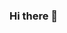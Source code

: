 ### Hi there 👋

<!--
**abhiram576/abhiram576** is a ✨ _special_ ✨ repository because its `README.md` (this file) appears on your GitHub profile.

Here are some ideas to get you started:

- 🔭 I’m currently working on python projects
- 👯 I’m looking to collaborate on ...Data science projects
- 🤔 I’m looking for help with ... learning advanced python
- 💬 Ask me about... python concepts
- 📫 How to reach me:... abhiram.eeda@gmail.com
- 😄 Pronouns: He/ His
- ⚡ Fun fact: ... nothing much!
-->
